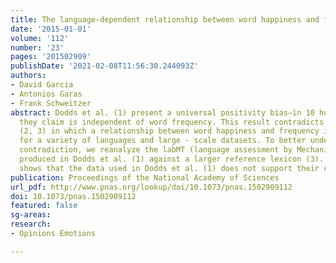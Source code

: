 ```yaml
---
title: The language-dependent relationship between word happiness and frequency
date: '2015-01-01'
volume: '112'
number: '23'
pages: '201502909'
publishDate: '2021-02-08T11:56:30.244093Z'
authors:
- David Garcia
- Antonios Garas
- Frank Schweitzer
abstract: Dodds et al. (1) present a universal positivity bias—in 10 human languages—that
  they claim is independent of word frequency. This result contradicts previous findings
  (2, 3) in which a relationship between word happiness and frequency is reported
  for a variety of languages and large - scale datasets. To better understand this
  contradiction, we reanalyze the labMT (language assessment by Mechanical Turk) data
  produced in Dodds et al. (1) against a larger reference lexicon (3). Our reanalysis
  shows that the data used in Dodds et al. (1) does not support their claims.
publication: Proceedings of the National Academy of Sciences
url_pdf: http://www.pnas.org/lookup/doi/10.1073/pnas.1502909112
doi: 10.1073/pnas.1502909112
featured: false
sg-areas:
research: 
- Opinions Emotions

---
```

